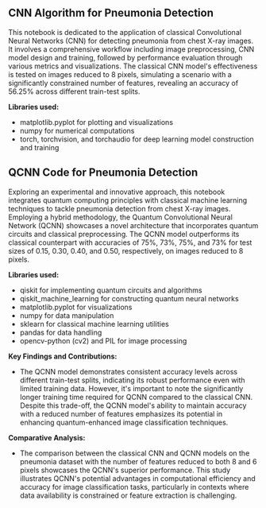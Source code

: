 <h2>CNN Algorithm for Pneumonia Detection</h2>
<p>This notebook is dedicated to the application of classical Convolutional Neural Networks (CNN) for detecting pneumonia from chest X-ray images. It involves a comprehensive workflow including image preprocessing, CNN model design and training, followed by performance evaluation through various metrics and visualizations. The classical CNN model's effectiveness is tested on images reduced to 8 pixels, simulating a scenario with a significantly constrained number of features, revealing an accuracy of 56.25% across different train-test splits.</p>

<b>Libraries used:</b>
<ul>
  <li>matplotlib.pyplot for plotting and visualizations</li>
  <li>numpy for numerical computations</li>
  <li>torch, torchvision, and torchaudio for deep learning model construction and training</li>
</ul>

<h2>QCNN Code for Pneumonia Detection</h2>
<p>Exploring an experimental and innovative approach, this notebook integrates quantum computing principles with classical machine learning techniques to tackle pneumonia detection from chest X-ray images. Employing a hybrid methodology, the Quantum Convolutional Neural Network (QCNN) showcases a novel architecture that incorporates quantum circuits and classical preprocessing. The QCNN model outperforms its classical counterpart with accuracies of 75%, 73%, 75%, and 73% for test sizes of 0.15, 0.30, 0.40, and 0.50, respectively, on images reduced to 8 pixels.</p>

<b>Libraries used:</b>
<ul>
  <li>qiskit for implementing quantum circuits and algorithms</li>
  <li>qiskit_machine_learning for constructing quantum neural networks</li>
  <li>matplotlib.pyplot for visualizations</li>
  <li>numpy for data manipulation</li>
  <li>sklearn for classical machine learning utilities</li>
  <li>pandas for data handling</li>
  <li>opencv-python (cv2) and PIL for image processing</li>
</ul>

<b>Key Findings and Contributions:</b>
<ul>
  <li>The QCNN model demonstrates consistent accuracy levels across different train-test splits, indicating its robust performance even with limited training data. However, it's important to note the significantly longer training time required for QCNN compared to the classical CNN. Despite this trade-off, the QCNN model's ability to maintain accuracy with a reduced number of features emphasizes its potential in enhancing quantum-enhanced image classification techniques.</li>
</ul>

<b>Comparative Analysis:</b>
<ul>
  <li>The comparison between the classical CNN and QCNN models on the pneumonia dataset with the number of features reduced to both 8 and 6 pixels showcases the QCNN's superior performance. This study illustrates QCNN's potential advantages in computational efficiency and accuracy for image classification tasks, particularly in contexts where data availability is constrained or feature extraction is challenging.</li>
</ul>
